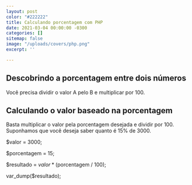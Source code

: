 ```yaml
---
layout: post
color: "#222222"
title: Calculando porcentagem com PHP
date: 2021-03-04 00:00:00 -0300
categories: []
sitemap: false
image: "/uploads/covers/php.png"
excerpt: ''

---
```

## Descobrindo a porcentagem entre dois números

Você precisa dividir o valor A pelo B e multiplicar por 100.

## Calculando o valor baseado na porcentagem

Basta multiplicar o valor pela porcentagem desejada e dividir por 100. Suponhamos que você deseja saber quanto é 15% de 3000.

$valor = 3000;

$porcentagem = 15;

$resultado = $valor * ($porcentagem / 100);

var_dump($resultado);